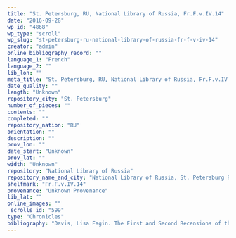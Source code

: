 ```yaml
---
title: "St. Petersburg, RU, National Library of Russia, Fr.F.v.IV.14"
date: "2016-09-28"
wp_id: "4868"
wp_type: "scroll"
wp_slug: "st-petersburg-ru-national-library-of-russia-fr-f-v-iv-14"
creator: "admin"
online_bibliography_record: ""
language_1: "French"
language_2: ""
lib_lon: ""
meta_title: "St. Petersburg, RU, National Library of Russia, Fr.F.v.IV.14"
date_quality: ""
length: "Unknown"
repository_city: "St. Petersburg"
number_of_pieces: ""
contents: ""
completed: ""
repository_nation: "RU"
orientation: ""
description: ""
prov_lon: ""
date_start: "Unknown"
prov_lat: ""
width: "Unknown"
repository: "National Library of Russia"
repository_name_and_city: "National Library of Russia, St. Petersburg RU"
shelfmark: "Fr.F.v.IV.14"
provenance: "Unknown Provenance"
lib_lat: ""
online_images: ""
_scrolls_id: "599"
type: "Chronicles"
bibliography: "Davis, Lisa Fagin. The First and Second Recensions of the Chronique Anonyme Universelle: Houghton MS Typ 41 and MS Fr 49. Cambridge, MA: Harvard University, 2009."
---
```



